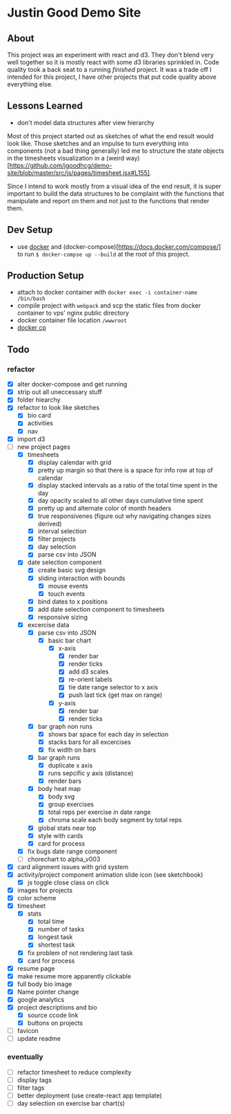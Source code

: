 # Justin Good Demo Site

## About
This project was an experiment with react and d3. They don't blend very well together so it 
is mostly react with some d3 libraries sprinkled in. Code quality took a back seat to a running 
_finished_ project. It was a trade off I intended for this project, I have other projects that 
put code quality above everything else.

## Lessons Learned
- don't model data structures after view hierarchy  

Most of this project started out as sketches of what the end result would look like. Those sketches and an impulse to turn everything into components (not a bad thing generally) led me to structure the state objects in the timesheets visualization in a (weird way)[https://github.com/jgoodhcg/demo-site/blob/master/src/js/pages/timesheet.jsx#L155].  

Since I intend to work mostly from a visual idea of the end result, it is super important to build the data structures to be complaint with the functions that manipulate and report on them and not just to the functions that render them.  


## Dev Setup
- use [docker](https://www.docker.com/) and (docker-compose)[https://docs.docker.com/compose/] 
to run `$ docker-compse up --build` at the root of this project.

## Production Setup
- attach to docker container with `docker exec -i container-name /bin/bash`
- compile project with `webpack` and scp the static files from docker container to vps' nginx public directory
- docker container file location `/wwwroot`
- [docker cp](https://docs.docker.com/engine/reference/commandline/cp/)

## Todo 
### refactor
- [x] alter docker-compose and get running
- [x] strip out all uneccessary stuff
- [x] folder hiearchy
- [x] refactor to look like sketches
  - [x] bio card
  - [x] activities
  - [x] nav
- [x] import d3
- [ ] new project pages
  - [x] timesheets
    - [x] display calendar with grid
    - [x] pretty up margin so that there is a space for info row at top of calendar
    - [x] display stacked intervals as a ratio of the total time spent in the day
    - [x] day opacity scaled to all other days cumulative time spent
    - [x] pretty up and alternate color of month headers
    - [x] true responsivenes (figure out why navigating changes sizes derived)
    - [x] interval selection
    - [x] filter projects
    - [x] day selection
    - [x] parse csv into JSON
  - [x] date selection component
    - [x] create basic svg design
    - [x] sliding interaction with bounds
      - [x] mouse events
      - [x] touch events
    - [x] bind dates to x positions
    - [x] add date selection component to timesheets
    - [x] responsive sizing
  - [x] excercise data
    - [x] parse csv into JSON
      - [x] basic bar chart
        - [x] x-axis
          - [x] render bar
          - [x] render ticks
          - [x] add d3 scales
          - [x] re-orient labels
          - [x] tie date range selector to x axis
          - [x] push last tick (get max on range)
        - [x] y-axis
          - [x] render bar
          - [x] render ticks
    - [x] bar graph non runs
      - [x] shows bar space for each day in selection
      - [x] stacks bars for all excercises
      - [x] fix width on bars
    - [x] bar graph runs
      - [x] duplicate x axis
      - [x] runs sepcific y axis (distance)
      - [x] render bars
    - [x] body heat map
      - [x] body svg
      - [x] group exercises
      - [x] total reps per exercise in date range
      - [x] chroma scale each body segment by total reps
    - [x] global stats near top
    - [x] style with cards
    - [x] card for process
  - [x] fix bugs date range component
  - [ ] chorechart to alpha_v003
- [x] card alignment issues with grid system
- [x] activity/project component animation slide icon (see sketchbook)
  - [x] js toggle close class on click
- [x] images for projects
- [x] color scheme 
- [x] timesheet
  - [x] stats
    - [x] total time
    - [x] number of tasks
    - [x] longest task
    - [x] shortest task
  - [x] fix problem of not rendering last task
  - [x] card for process
- [x] resume page
- [x] make resume more apparently clickable
- [x] full body bio image
- [x] Name pointer change
- [x] google analytics
- [x] project descriptions and bio
  - [x] source ccode link 
  - [x] buttons on projects
- [ ] favicon
- [ ] update readme

### eventually
- [ ] refactor timesheet to reduce complexity
- [ ] display tags
- [ ] filter tags
- [ ] better deployment (use create-react app template)
- [ ] day selection on exercise bar chart(s)
